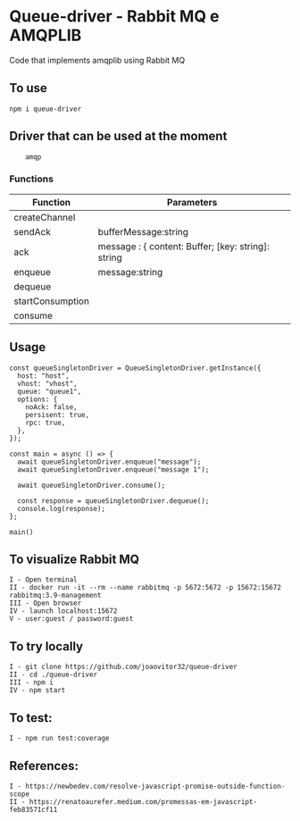 # Queue-driver - Rabbit MQ e AMQPLIB

Code that implements amqplib using Rabbit MQ

## To use

```
npm i queue-driver
```

## Driver that can be used at the moment
```
    amqp
```

### Functions

| Function             | Parameters |
| -------------------- | -------- | 
| createChannel                |      
| sendAck                | bufferMessage:string     
| ack            | message  : { content: Buffer; [key: string]: string | number | Object;}
| enqueue | message:string
| dequeue 
| startConsumption
| consume 

## Usage

```
const queueSingletonDriver = QueueSingletonDriver.getInstance({
  host: "host",
  vhost: "vhost",
  queue: "queue1",
  options: {
    noAck: false,
    persisent: true,
    rpc: true,
  },
});

const main = async () => {
  await queueSingletonDriver.enqueue("message");
  await queueSingletonDriver.enqueue("message 1");

  await queueSingletonDriver.consume();

  const response = queueSingletonDriver.dequeue();
  console.log(response);
};

main()
```

## To visualize Rabbit MQ
```
I - Open terminal
II - docker run -it --rm --name rabbitmq -p 5672:5672 -p 15672:15672 rabbitmq:3.9-management
III - Open browser
IV - launch localhost:15672
V - user:guest / password:guest
```

## To try locally

```
I - git clone https://github.com/joaovitor32/queue-driver
II - cd ./queue-driver
III - npm i
IV - npm start
```

## To test:

```
I - npm run test:coverage 
```

## References:
```
I - https://newbedev.com/resolve-javascript-promise-outside-function-scope
II - https://renatoaurefer.medium.com/promessas-em-javascript-feb83571cf11
```